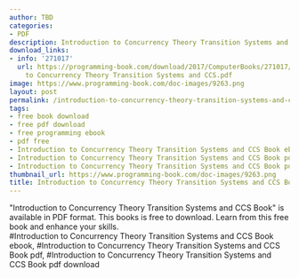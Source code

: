 ```yaml
---
author: TBD
categories:
- PDF
description: Introduction to Concurrency Theory Transition Systems and CCS Book
download_links:
- info: '271017'
  url: https://programming-book.com/download/2017/ComputerBooks/271017/Introduction
    to Concurrency Theory Transition Systems and CCS.pdf
image: https://www.programming-book.com/doc-images/9263.png
layout: post
permalink: /introduction-to-concurrency-theory-transition-systems-and-ccs-book.html
tags:
- free book download
- free pdf download
- free programming ebook
- pdf free
- Introduction to Concurrency Theory Transition Systems and CCS Book ebook
- Introduction to Concurrency Theory Transition Systems and CCS Book pdf
- Introduction to Concurrency Theory Transition Systems and CCS Book pdf download
thumbnail_url: https://www.programming-book.com/doc-images/9263.png
title: Introduction to Concurrency Theory Transition Systems and CCS Book
---
```


 
<div class="item-desc text-justify">
  "Introduction to Concurrency Theory Transition Systems and CCS Book" is available in PDF format. This books is free to download. Learn from this free book and enhance your skills.
  <br>
  #Introduction to Concurrency Theory Transition Systems and CCS Book ebook, #Introduction to Concurrency Theory Transition Systems and CCS Book pdf, #Introduction to Concurrency Theory Transition Systems and CCS Book pdf download
</div>